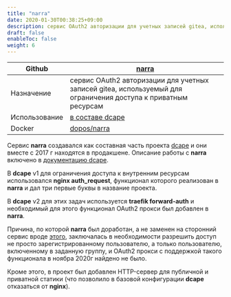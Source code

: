 ```yaml
---
title: "narra"
date: 2020-01-30T00:38:25+09:00
description: сервис OAuth2 авторизации для учетных записей gitea, используемый для ограничения доступа к приватным ресурсам
draft: false
enableToc: false
weight: 6
---
```


 Github |  [narra](https://github.com/dopos/narra)
 -- | --
 Назначение | сервис OAuth2 авторизации для учетных записей gitea, используемый для ограничения доступа к приватным ресурсам
 Использование | [в составе dcape](https://dopos.github.io/dcape/baseapps/narra/)
 Docker | [dopos/narra](https://hub.docker.com/r/dopos/narra)

Сервис **narra** создавался как составная часть проекта [dcape](https://dopos.github.io/dcape/) и они вместе с 2017 г находятся в продакшене. Описание работы с **narra** включено в [документацию dcape](https://dopos.github.io/dcape/baseapps/narra/).

В **dcape** v1 для ограничения доступа к внутренним ресурсам использовался **nginx auth_request**, функционал которого реализован в **narra** и дал три первые буквы в название проекта.

В **dcape** v2 для этих задач используется **traefik forward-auth** и необходимый для этого функционал OAuth2 прокси был добавлен в **narra**.

Причина, по которой **narra** был доработан, а не заменен на сторонний сервис вроде [этого](https://github.com/thomseddon/traefik-forward-auth), заключалась в необходимости разрешить доступ не просто зарегистрированному пользователю, а только пользователю, включенному в заданную группу, и OAuth2 прокси с поддержкой такого функционала в ноябра 2020г найдено не было.

Кроме этого, в проект был добавлен HTTP-сервер для публичной и приватной статики (что позволило в базовой конфигурации **dcape** отказаться от **nginx**).